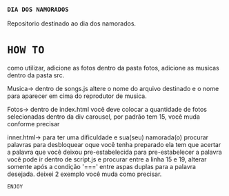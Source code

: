 ### `DIA DOS NAMORADOS`

Repositorio destinado ao dia dos namorados.

# `HOW TO`

como utilizar, adicione as fotos dentro da pasta fotos, adicione as musicas dentro da pasta src.

Musica->
dentro de songs.js altere o nome do arquivo destinado e o nome para aparecer em cima do reprodutor de musica.

Fotos->
dentro de index.html você deve colocar a quantidade de fotos selecionadas dentro da div carousel, por padrão tem 15, você muda conforme precisar

inner.html->
para ter uma dificuldade e sua(seu) namorada(o) procurar palavras para desbloquear oque você tenha preparado ela tem que acertar a palavra que você deixou pre-estabelecida
para pre-estabelecer a palavra você pode ir dentro de script.js e procurar entre a linha 15 e 19, alterar somente após a condição '===' entre aspas duplas para a palavra desejada.
deixei 2 exemplo você muda como precisar. 

`ENJOY`
